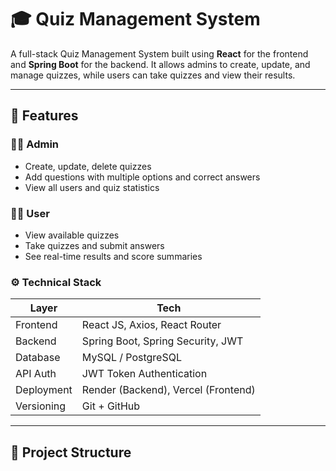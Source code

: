 # 🎓 Quiz Management System

A full-stack Quiz Management System built using **React** for the frontend and **Spring Boot** for the backend. It allows admins to create, update, and manage quizzes, while users can take quizzes and view their results.

---

## 🚀 Features

### 🧑‍💼 Admin
- Create, update, delete quizzes
- Add questions with multiple options and correct answers
- View all users and quiz statistics

### 🙋‍♂️ User
- View available quizzes
- Take quizzes and submit answers
- See real-time results and score summaries

### ⚙️ Technical Stack

| Layer       | Tech                        |
|------------|-----------------------------|
| Frontend   | React JS, Axios, React Router |
| Backend    | Spring Boot, Spring Security, JWT |
| Database   | MySQL / PostgreSQL           |
| API Auth   | JWT Token Authentication     |
| Deployment | Render (Backend), Vercel (Frontend) |
| Versioning | Git + GitHub                 |

---

## 📁 Project Structure

